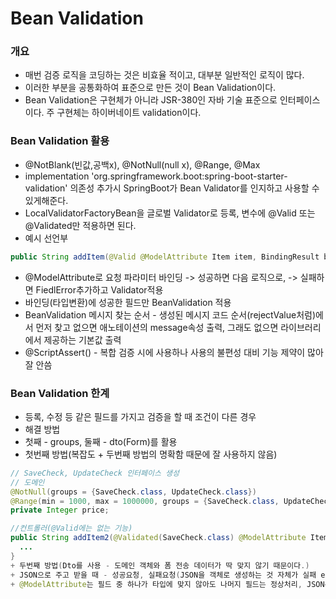 # Bean Validation
### 개요
+ 매번 검증 로직을 코딩하는 것은 비효율 적이고, 대부분 일반적인 로직이 많다.
+ 이러한 부분을 공통화하여 표준으로 만든 것이 Bean Validation이다.
+ Bean Validation은 구현체가 아니라 JSR-380인 자바 기술 표준으로 인터페이스이다. 주 구현체는 하이버네이트 validation이다.

### Bean Validation 활용
+ @NotBlank(빈값,공백x), @NotNull(null x), @Range, @Max
+ implementation 'org.springframework.boot:spring-boot-starter-validation' 의존성 추가시 SpringBoot가 Bean Validator를 인지하고 사용할 수 있게해준다.
+ LocalValidatorFactoryBean을 글로벌 Validator로 등록, 변수에 @Valid 또는 @Validated만 적용하면 된다.
+ 예시 선언부
```java
public String addItem(@Valid @ModelAttribute Item item, BindingResult bindingResult, RedirectAttributes redirectAttributes, Model model)
```
+ @ModelAttribute로 요청 파라미터 바인딩 -> 성공하면 다음 로직으로, -> 실패하면 FiedlError추가하고 Validator적용
+ 바인딩(타입변환)에 성공한 필드만 BeanValidation 적용
+ BeanValidation 메시지 찾는 순서 - 생성된 메시지 코드 순서(rejectValue처럼)에서 먼저 찾고 없으면 애노테이션의 message속성 출력, 그래도 없으면 라이브러리에서 제공하는 기본값 출력
+ @ScriptAssert() - 복합 검증 시에 사용하나 사용의 불편성 대비 기능 제약이 많아 잘 안씀

### Bean Validation 한계
+ 등록, 수정 등 같은 필드를 가지고 검증을 할 때 조건이 다른 경우
+ 해결 방법
+ 첫째 - groups, 둘째 - dto(Form)를 활용
+ 첫번째 방법(복잡도 + 두번째 방법의 명확함 때문에 잘 사용하지 않음)
``` java
// SaveCheck, UpdateCheck 인터페이스 생성
// 도메인
@NotNull(groups = {SaveCheck.class, UpdateCheck.class})
@Range(min = 1000, max = 1000000, groups = {SaveCheck.class, UpdateCheck.class})
private Integer price;

//컨트롤러(@Valid에는 없는 기능)
public String addItem2(@Validated(SaveCheck.class) @ModelAttribute Item item, BindingResult bindingResult, RedirectAttributes redirectAttributes) {
  ...
}
+ 두번째 방법(Dto를 사용 - 도메인 객체와 폼 전송 데이터가 딱 맞지 않기 때문이다.)
+ JSON으로 주고 받을 때 - 성공요청, 실패요청(JSON을 객체로 생성하는 것 자체가 실패 ex) 데이터 파싱), 검증 오류 요청(JSON을 객체로 생성하는 것은 성공, 검증 실패)
+ @ModelAttribute는 필드 중 하나가 타입에 맞지 않아도 나머지 필드는 정상처리, JSON은 전체 객체 단위로 적용돼서 메시지 컨버터 이후 진행X, 전체가 실패

